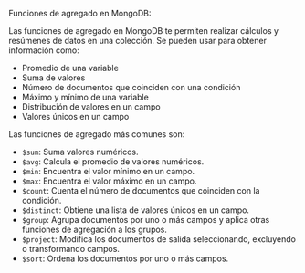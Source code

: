 Funciones de agregado en MongoDB:

Las funciones de agregado en MongoDB te permiten realizar cálculos y resúmenes de datos en una colección. Se pueden usar para obtener información como:

- Promedio de una variable
- Suma de valores
- Número de documentos que coinciden con una condición
- Máximo y mínimo de una variable
- Distribución de valores en un campo
- Valores únicos en un campo

Las funciones de agregado más comunes son:

- `$sum`: Suma valores numéricos.
- `$avg`: Calcula el promedio de valores numéricos.
- `$min`: Encuentra el valor mínimo en un campo.
- `$max`: Encuentra el valor máximo en un campo.
- `$count`: Cuenta el número de documentos que coinciden con la condición.
- `$distinct`: Obtiene una lista de valores únicos en un campo.
- `$group`: Agrupa documentos por uno o más campos y aplica otras funciones de agregación a los grupos.
- `$project`: Modifica los documentos de salida seleccionando, excluyendo o transformando campos.
- `$sort`: Ordena los documentos por uno o más campos.

